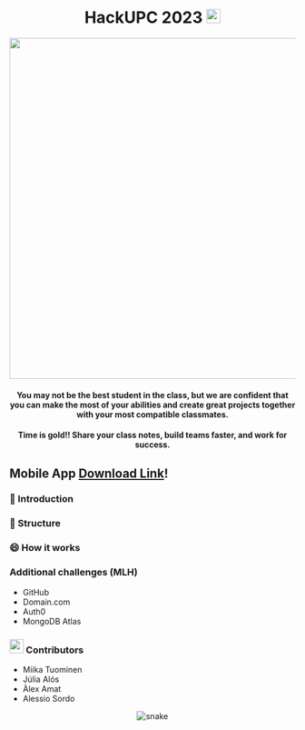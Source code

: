 <div align="center">
<h1 align="center">HackUPC 2023     <img src="https://github.com/discapes/hackupc2023/blob/master/assets/biene.svg" width="25"></h1>
 
<img src="https://github.com/discapes/hackupc2023/blob/master/assets/icon.PNG" width="600">
<h4 align="center">You may not be the best student in the class, but we are confident that you can make the most of your abilities and create great projects together with your most compatible classmates.</h4>
  <h4 align="center">Time is gold!! Share your class notes, build teams faster, and work for success.</h4>
</div>

<h2>Mobile App  <a href="" >Download Link</a>!</h2>

</div>

### 👋 Introduction

### 📝 Structure

### 😄 How it works

### Additional challenges (MLH)

- GitHub
- Domain.com
- Auth0
- MongoDB Atlas

### <img src = "https://github.com/discapes/hackupc2023/blob/master/assets/about_me.gif" width = 25px> Contributors

- Miika Tuominen
- Júlia Alós
- Àlex Amat
- Alessio Sordo

<div align="center">
  <img  src="https://github.com/discapes/hackupc2023/blob/master/assets/grid-snake.svg"
       alt="snake" />
</div>

